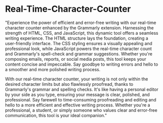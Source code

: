 # Real-Time-Character-Counter
"Experience the power of efficient and error-free writing with our real-time character counter enhanced by the Grammarly extension. Harnessing the strength of HTML, CSS, and JavaScript, this dynamic tool offers a seamless writing experience. The HTML structure lays the foundation, creating a user-friendly interface. The CSS styling ensures a visually appealing and professional look, while JavaScript powers the real-time character count and Grammarly's spell-check and grammar suggestions. Whether you're composing emails, reports, or social media posts, this tool keeps your content concise and impeccable. Say goodbye to writing errors and hello to a smoother and more polished writing process.

With our real-time character counter, your writing is not only within the desired character limits but also flawlessly proofread, thanks to Grammarly's grammar and spelling checks. It's like having a personal editor by your side as you type, ensuring your message is clear, polished, and professional. Say farewell to time-consuming proofreading and editing and hello to a more efficient and effective writing process. Whether you're a professional, a student, or simply someone who values clear and error-free communication, this tool is your ideal companion."
